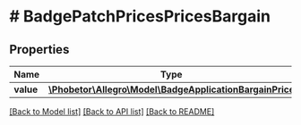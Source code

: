 # # BadgePatchPricesPricesBargain

## Properties

Name | Type | Description | Notes
------------ | ------------- | ------------- | -------------
**value** | [**\Phobetor\Allegro\Model\BadgeApplicationBargainPrice**](BadgeApplicationBargainPrice.md) |  | [optional]

[[Back to Model list]](../../README.md#models) [[Back to API list]](../../README.md#endpoints) [[Back to README]](../../README.md)
